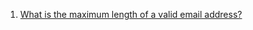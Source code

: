 1. [What is the maximum length of a valid email address?](https://stackoverflow.com/questions/386294/what-is-the-maximum-length-of-a-valid-email-address)
